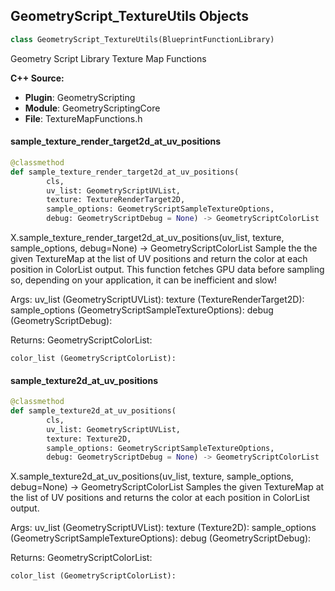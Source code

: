 ## GeometryScript_TextureUtils Objects

```python
class GeometryScript_TextureUtils(BlueprintFunctionLibrary)
```

Geometry Script Library Texture Map Functions

**C++ Source:**

- **Plugin**: GeometryScripting
- **Module**: GeometryScriptingCore
- **File**: TextureMapFunctions.h

<a id="unreal.GeometryScript_TextureUtils.sample_texture_render_target2d_at_uv_positions"></a>

#### sample_texture_render_target2d_at_uv_positions

```python
@classmethod
def sample_texture_render_target2d_at_uv_positions(
        cls,
        uv_list: GeometryScriptUVList,
        texture: TextureRenderTarget2D,
        sample_options: GeometryScriptSampleTextureOptions,
        debug: GeometryScriptDebug = None) -> GeometryScriptColorList
```

X.sample_texture_render_target2d_at_uv_positions(uv_list, texture, sample_options, debug=None) -> GeometryScriptColorList
Sample the the given TextureMap at the list of UV positions and return the color at each position in ColorList output.
This function fetches GPU data before sampling so, depending on your application, it can be inefficient and slow!

Args:
    uv_list (GeometryScriptUVList): 
    texture (TextureRenderTarget2D): 
    sample_options (GeometryScriptSampleTextureOptions): 
    debug (GeometryScriptDebug): 

Returns:
    GeometryScriptColorList: 

    color_list (GeometryScriptColorList):

<a id="unreal.GeometryScript_TextureUtils.sample_texture2d_at_uv_positions"></a>

#### sample_texture2d_at_uv_positions

```python
@classmethod
def sample_texture2d_at_uv_positions(
        cls,
        uv_list: GeometryScriptUVList,
        texture: Texture2D,
        sample_options: GeometryScriptSampleTextureOptions,
        debug: GeometryScriptDebug = None) -> GeometryScriptColorList
```

X.sample_texture2d_at_uv_positions(uv_list, texture, sample_options, debug=None) -> GeometryScriptColorList
Samples the given TextureMap at the list of UV positions and returns the color at each position in ColorList output.

Args:
    uv_list (GeometryScriptUVList): 
    texture (Texture2D): 
    sample_options (GeometryScriptSampleTextureOptions): 
    debug (GeometryScriptDebug): 

Returns:
    GeometryScriptColorList: 

    color_list (GeometryScriptColorList):

<a id="unreal.GeometryScript_VectorMath"></a>